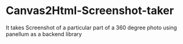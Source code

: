 # Canvas2Html-Screenshot-taker
It takes Screenshot of a particular part of a 360 degree photo using panellum as a backend library
